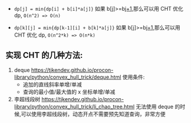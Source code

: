 - `dp[j] = min{dp[i] + b[i]*a[j]}`
  如果 b[j]>=b[j+1](单调),那么可以用 CHT 优化 dp, `O(n^2) => O(n)`

- `dp[k][j] = min{dp[k-1][i] + b[k]*a[j]}`
  如果 b[j]>=b[j+1](单调),那么可以用 CHT 优化 dp, `O(n^2*k) => O(n*k)`

## 实现 CHT 的几种方法:

1. deque
   https://tjkendev.github.io/procon-library/python/convex_hull_trick/deque.html
   使用条件:
   - 追加的直线斜率单增/单减
   - 查询的最小值/最大值的 x 坐标单增/单减
2. 李超线段树
   https://tjkendev.github.io/procon-library/python/convex_hull_trick/li_chao_tree.html
   无法使用 deque 的时候,可以使用李超线段树，动态开点不需要预先知道查询，非常方便
